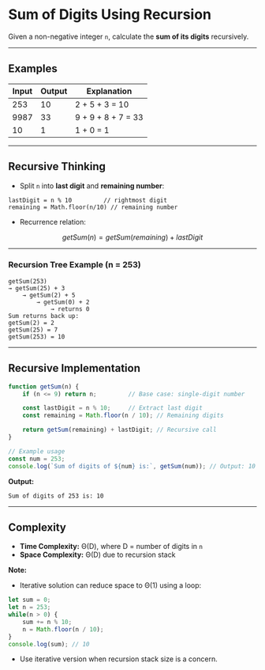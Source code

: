 
# Sum of Digits Using Recursion

Given a non-negative integer `n`, calculate the **sum of its digits** recursively.

---

## Examples

| Input  | Output | Explanation       |
|--------|--------|-----------------|
| 253    | 10     | 2 + 5 + 3 = 10  |
| 9987   | 33     | 9 + 9 + 8 + 7 = 33 |
| 10     | 1      | 1 + 0 = 1       |

---

## Recursive Thinking

- Split `n` into **last digit** and **remaining number**:

```text
lastDigit = n % 10         // rightmost digit
remaining = Math.floor(n/10) // remaining number
````

* Recurrence relation:

$$
getSum(n) = getSum(remaining) + lastDigit
$$

---

### Recursion Tree Example (n = 253)

```
getSum(253)
→ getSum(25) + 3
    → getSum(2) + 5
        → getSum(0) + 2
            → returns 0
Sum returns back up:
getSum(2) = 2
getSum(25) = 7
getSum(253) = 10
```

---

## Recursive Implementation

```js
function getSum(n) {
    if (n <= 9) return n;         // Base case: single-digit number

    const lastDigit = n % 10;     // Extract last digit
    const remaining = Math.floor(n / 10); // Remaining digits

    return getSum(remaining) + lastDigit; // Recursive call
}

// Example usage
const num = 253;
console.log(`Sum of digits of ${num} is:`, getSum(num)); // Output: 10
```

**Output:**

```
Sum of digits of 253 is: 10
```

---

## Complexity

* **Time Complexity:** Θ(D), where D = number of digits in `n`
* **Space Complexity:** Θ(D) due to recursion stack

**Note:**

* Iterative solution can reduce space to Θ(1) using a loop:

```js
let sum = 0;
let n = 253;
while(n > 0) {
    sum += n % 10;
    n = Math.floor(n / 10);
}
console.log(sum); // 10
```

* Use iterative version when recursion stack size is a concern.
